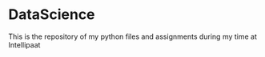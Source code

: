 # DataScience
This is the repository of my python files and assignments during my time at Intellipaat

